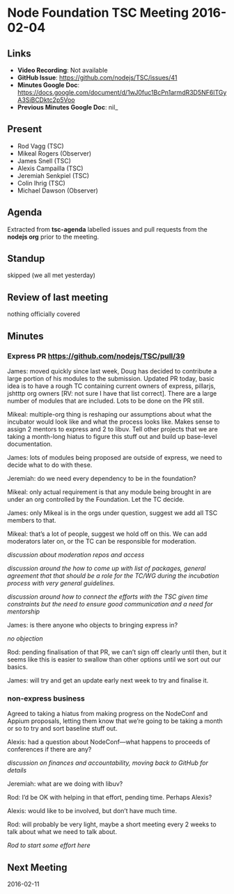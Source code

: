 # Node Foundation TSC Meeting 2016-02-04

## Links

* **Video Recording**: Not available
* **GitHub Issue**: https://github.com/nodejs/TSC/issues/41
* **Minutes Google Doc**: <https://docs.google.com/document/d/1wJ0fuc1BcPn1armdR3D5NF6lTGyA3SiBCDktc2p5Voo>
* **Previous Minutes Google Doc**: nil_

## Present

* Rod Vagg (TSC)
* Mikeal Rogers (Observer)
* James Snell (TSC)
* Alexis Campailla (TSC)
* Jeremiah Senkpiel (TSC)
* Colin Ihrig (TSC)
* Michael Dawson (Observer)

## Agenda

Extracted from **tsc-agenda** labelled issues and pull requests from the **nodejs org** prior to the meeting.


## Standup

skipped (we all met yesterday)

## Review of last meeting

nothing officially covered

## Minutes

### Express PR https://github.com/nodejs/TSC/pull/39

James: moved quickly since last week, Doug has decided to contribute a large portion of his modules to the submission. Updated PR today, basic idea is to have a rough TC containing current owners of express, pillarjs, jshtttp org owners [RV: not sure I have that list correct]. There are a large number of modules that are included. Lots to be done on the PR still.

Mikeal: multiple-org thing is reshaping our assumptions about what the incubator would look like and what the process looks like. Makes sense to assign 2 mentors to express and 2 to libuv. Tell other projects that we are taking a month-long hiatus to figure this stuff out and build up base-level documentation.

James: lots of modules being proposed are outside of express, we need to decide what to do with these.

Jeremiah: do we need every dependency to be in the foundation?

Mikeal: only actual requirement is that any module being brought in are under an org controlled by the Foundation. Let the TC decide.

James: only Mikeal is in the orgs under question, suggest we add all TSC members to that.

Mikeal: that’s a lot of people, suggest we hold off on this. We can add moderators later on, or the TC can be responsible for moderation.

_discussion about moderation repos and access_

_discussion around the how to come up with list of packages, general agreement that that should be a role for the TC/WG during the incubation process with very general guidelines._

_discussion around how to connect the efforts with the TSC given time constraints but the need to ensure good communication and a need for mentorship_

James: is there anyone who objects to bringing express in?

_no objection_

Rod: pending finalisation of that PR, we can’t sign off clearly until then, but it seems like this is easier to swallow than other options until we sort out our basics.

James: will try and get an update early next week to try and finalise it.

### non-express business

Agreed to taking a hiatus from making progress on the NodeConf and Appium proposals, letting them know that we’re going to be taking a month or so to try and sort baseline stuff out.

Alexis: had a question about NodeConf—what happens to proceeds of conferences if there are any?

_discussion on finances and accountability, moving back to GitHub for details_

Jeremiah: what are we doing with libuv?

Rod: I’d be OK with helping in that effort, pending time. Perhaps Alexis?

Alexis: would like to be involved, but don’t have much time.

Rod: will probably be very light, maybe a short meeting every 2 weeks to talk about what we need to talk about.

_Rod to start some effort here_

## Next Meeting

2016-02-11

